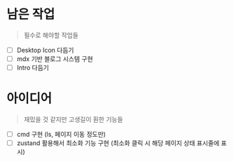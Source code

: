 # 남은 작업

> 필수로 해야할 작업들

- [ ] Desktop Icon 다듬기
- [ ] mdx 기반 블로그 시스템 구현
- [ ] Intro 다듬기

# 아이디어

> 재밌을 것 같지만 고생길이 훤한 기능들

- [ ] cmd 구현 (ls, 페이지 이동 정도만)
- [ ] zustand 활용해서 최소화 기능 구현 (최소화 클릭 시 해당 페이지 상태 표시줄에 표시)
